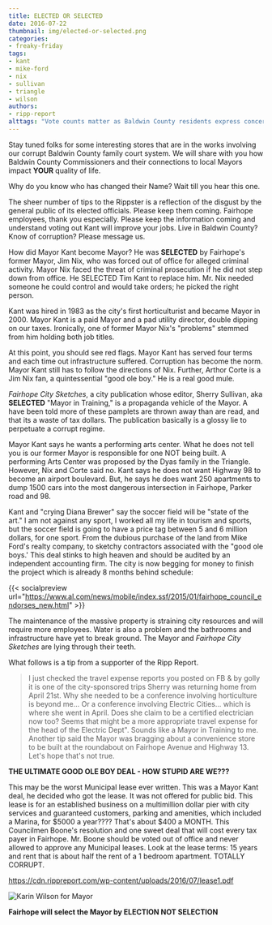 ```yaml
---
title: ELECTED OR SELECTED
date: 2016-07-22
thumbnail: img/elected-or-selected.png
categories:
- freaky-friday
tags:
- kant
- mike-ford
- nix
- sullivan
- triangle
- wilson
authors:
- ripp-report
alttags: "Vote counts matter as Baldwin County residents express concerns about local officials and court system"
---
```

Stay tuned folks for some interesting stores that are in the works involving our corrupt Baldwin County family court system. We will share with you how Baldwin County Commissioners and their connections to local Mayors impact **YOUR** quality of life.

Why do you know who has changed their Name? Wait till you hear this one.

The sheer number of tips to the Rippster is a reflection of the disgust by the general public of its elected officials. Please keep them coming. Fairhope employees, thank you especially. Please keep the information coming and understand voting out Kant will improve your jobs. Live in Baldwin County? Know of corruption? Please message us.

How did Mayor Kant become Mayor? He was **SELECTED** by Fairhope's former Mayor, Jim Nix, who was forced out of office for alleged criminal activity. Mayor Nix faced the threat of criminal prosecution if he did not step down from office. He SELECTED Tim Kant to replace him. Mr. Nix needed someone he could control and would take orders; he picked the right person.

Kant was hired in 1983 as the city's first horticulturist and became Mayor in 2000. Mayor Kant is a paid Mayor and a pad utility director, double dipping on our taxes. Ironically, one of former Mayor Nix's "problems" stemmed from him holding both job titles.

At this point, you should see red flags. Mayor Kant has served four terms and each time out infrastructure suffered. Corruption has become the norm. Mayor Kant still has to follow the directions of Nix. Further, Arthor Corte is a Jim Nix fan, a quintessential "good ole boy." He is a real good mule.

_Fairhope City Sketches_, a city publication whose editor, Sherry Sullivan, aka **SELECTED** "Mayor in Training," is a propaganda vehicle of the Mayor. A have been told more of these pamplets are thrown away than are read, and that its a waste of tax dollars. The publication basically is a glossy lie to perpetuate a corrupt regime.

Mayor Kant says he wants a performing arts center. What he does not tell you is our former Mayor is responsible for one NOT being built. A performing Arts Center was proposed by the Dyas family in the Triangle. However, Nix and Corte said no. Kant says he does not want Highway 98 to become an airport boulevard. But, he says he does want 250 apartments to dump 1500 cars into the most dangerous intersection in Fairhope, Parker road and 98.

Kant and "crying Diana Brewer" say the soccer field will be "state of the art." I am not against any sport, I worked all my life in tourism and sports, but the soccer field is going to have a price tag between 5 and 6 million dollars, for one sport. From the dubious purchase of the land from Mike Ford's realty company, to sketchy contractors associated with the "good ole boys.' This deal stinks to high heaven and should be audited by an independent accounting firm. The city is now begging for money to finish the project which is already 8 months behind schedule:

{{< socialpreview url="https://www.al.com/news/mobile/index.ssf/2015/01/fairhope_council_endorses_new.html" >}}

The maintenance of the massive property is straining city resources and will require more employees. Water is also a problem and the bathrooms and infrastructure have yet to break ground. The Mayor and _Fairhope City Sketches_ are lying through their teeth.

What follows is a tip from a supporter of the Ripp Report.

> I just checked the travel expense reports you posted on FB & by golly it is one of the city-sponsored trips Sherry was returning home from April 21st. Why she needed to be a conference involving horticulture is beyond me... Or a conference involving Electric Cities... which is where she went in April. Does she claim to be a certified electrician now too? Seems that might be a more appropriate travel expense for the head of the Electric Dept". Sounds like a Mayor in Training to me. Another tip said the Mayor was bragging about a convenience store to be built at the roundabout on Fairhope Avenue and Highway 13. Let's hope that's not true.

**THE ULTIMATE GOOD OLE BOY DEAL - HOW STUPID ARE WE???**

This may be the worst Municipal lease ever written. This was a Mayor Kant deal, he decided who got the lease. It was not offered for public bid. This lease is for an established business on a multimillion dollar pier with city services and guaranteed customers, parking and amenities, which included a Marina, for $5000 a year???? That's about $400 a MONTH. This Councilmen Boone's resolution and one sweet deal that will cost every tax payer in Fairhope. Mr. Boone should be voted out of office and never allowed to approve any Municipal leases. Look at the lease terms: 15 years and rent that is about half the rent of a 1 bedroom apartment. TOTALLY CORRUPT.

https://cdn.rippreport.com/wp-content/uploads/2016/07/lease1.pdf

![Karin Wilson for Mayor](https://cdn.rippreport.com/wp-content/uploads/2016/07/13692614_10154369197779993_6629729154215325553_n-272x3002.jpg)

**Fairhope will select the Mayor by ELECTION NOT SELECTION**
